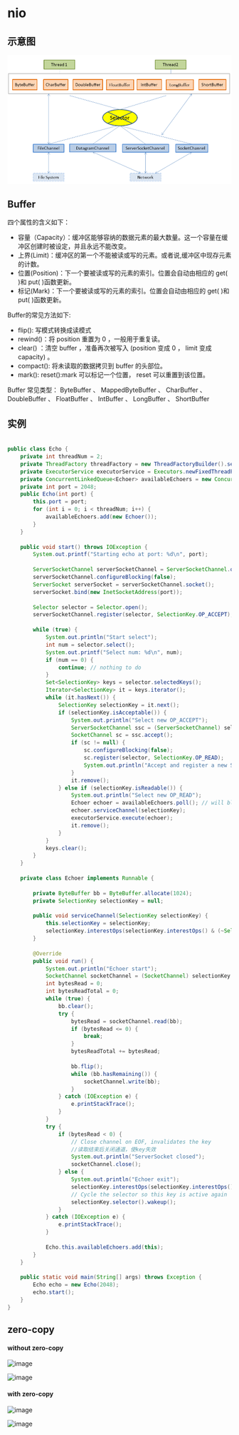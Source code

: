 # nio
## 示意图

![image](https://github.com/mvpanda/projects/blob/master/java/imgs/nio.png)

## Buffer

四个属性的含义如下：

* 容量（Capacity）：缓冲区能够容纳的数据元素的最大数量。这一个容量在缓冲区创建时被设定，并且永远不能改变。
* 上界(Limit)：缓冲区的第一个不能被读或写的元素。或者说,缓冲区中现存元素的计数。
* 位置(Position)：下一个要被读或写的元素的索引。位置会自动由相应的 get( )和 put( )函数更新。
* 标记(Mark)：下一个要被读或写的元素的索引。位置会自动由相应的 get( )和 put( )函数更新。

Buffer的常见方法如下:

* flip(): 写模式转换成读模式
* rewind()：将 position 重置为 0 ，一般用于重复读。
* clear() ：清空 buffer ，准备再次被写入 (position 变成 0 ， limit 变成 capacity) 。
* compact(): 将未读取的数据拷贝到 buffer 的头部位。
* mark(): reset():mark 可以标记一个位置， reset 可以重置到该位置。

Buffer 常见类型： ByteBuffer 、 MappedByteBuffer 、 CharBuffer 、 DoubleBuffer 、 FloatBuffer 、 IntBuffer 、 LongBuffer 、 ShortBuffer 

## 实例

```java

public class Echo {
    private int threadNum = 2;
    private ThreadFactory threadFactory = new ThreadFactoryBuilder().setNameFormat("Echoer-%d").setDaemon(false).build();
    private ExecutorService executorService = Executors.newFixedThreadPool(threadNum, threadFactory);
    private ConcurrentLinkedQueue<Echoer> availableEchoers = new ConcurrentLinkedQueue<Echoer>();
    private int port = 2048;
    public Echo(int port) {
        this.port = port;
        for (int i = 0; i < threadNum; i++) {
            availableEchoers.add(new Echoer());
        }
    }

    public void start() throws IOException {
        System.out.printf("Starting echo at port: %d\n", port);

        ServerSocketChannel serverSocketChannel = ServerSocketChannel.open();
        serverSocketChannel.configureBlocking(false);
        ServerSocket serverSocket = serverSocketChannel.socket();
        serverSocket.bind(new InetSocketAddress(port));

        Selector selector = Selector.open();
        serverSocketChannel.register(selector, SelectionKey.OP_ACCEPT);

        while (true) {
            System.out.println("Start select");
            int num = selector.select();
            System.out.printf("Select num: %d\n", num);
            if (num == 0) {
                continue; // nothing to do
            }
            Set<SelectionKey> keys = selector.selectedKeys();
            Iterator<SelectionKey> it = keys.iterator();
            while (it.hasNext()) {
                SelectionKey selectionKey = it.next();
                if (selectionKey.isAcceptable()) {
                    System.out.println("Select new OP_ACCEPT");
                    ServerSocketChannel ssc = (ServerSocketChannel) selectionKey.channel();
                    SocketChannel sc = ssc.accept();
                    if (sc != null) {
                        sc.configureBlocking(false);
                        sc.register(selector, SelectionKey.OP_READ);
                        System.out.println("Accept and register a new SocketChannel");
                    }
                    it.remove();
                } else if (selectionKey.isReadable()) {
                    System.out.println("Select new OP_READ");
                    Echoer echoer = availableEchoers.poll(); // will block...
                    echoer.serviceChannel(selectionKey);
                    executorService.execute(echoer);
                    it.remove();
                }
            }
            keys.clear();
        }
    }

    private class Echoer implements Runnable {

        private ByteBuffer bb = ByteBuffer.allocate(1024);
        private SelectionKey selectionKey = null;

        public void serviceChannel(SelectionKey selectionKey) {
            this.selectionKey = selectionKey;
            selectionKey.interestOps(selectionKey.interestOps() & (~SelectionKey.OP_READ));
        }
        
        @Override
        public void run() {
            System.out.println("Echoer start");
            SocketChannel socketChannel = (SocketChannel) selectionKey.channel();
            int bytesRead = 0;
            int bytesReadTotal = 0;
            while (true) {
                bb.clear();
                try {
                    bytesRead = socketChannel.read(bb);
                    if (bytesRead <= 0) {
                        break;
                    }
                    bytesReadTotal += bytesRead;

                    bb.flip();
                    while (bb.hasRemaining()) {
                        socketChannel.write(bb);
                    }
                } catch (IOException e) {
                    e.printStackTrace();
                }
            }
            try {
                if (bytesRead < 0) {
                    // Close channel on EOF, invalidates the key
                    //读取结束后关闭通道，使key失效
                    System.out.println("ServerSocket closed");
                    socketChannel.close();
                } else {
                    System.out.println("Echoer exit");
                    selectionKey.interestOps(selectionKey.interestOps() | SelectionKey.OP_READ);
                    // Cycle the selector so this key is active again
                    selectionKey.selector().wakeup();
                }
            } catch (IOException e) {
                e.printStackTrace();
            }

            Echo.this.availableEchoers.add(this);
        }
    }

    public static void main(String[] args) throws Exception {
        Echo echo = new Echo(2048);
        echo.start();
    }
}


```

## zero-copy

#### without zero-copy

![image](https://github.com/mvpanda/projects/blob/master/java/imgs/zerocopy-off-mem.png)

![image](https://github.com/mvpanda/projects/blob/master/java/imgs/zerocopy-off-syscall.png)

#### with zero-copy

![image](https://github.com/mvpanda/projects/blob/master/java/imgs/zerocopy-on-mem.png)

![image](https://github.com/mvpanda/projects/blob/master/java/imgs/zerocopy-on-syscall.png)
